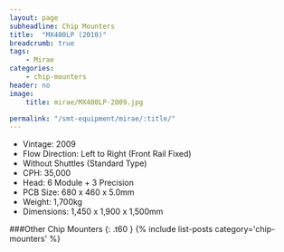 ```yaml
---
layout: page
subheadline: Chip Mounters
title:  "MX400LP (2010)"
breadcrumb: true
tags:
    - Mirae
categories:
    - chip-mounters
header: no
image:
    title: mirae/MX400LP-2009.jpg

permalink: "/smt-equipment/mirae/:title/"
---
```


- Vintage: 2009
- Flow Direction: Left to Right (Front Rail Fixed)
- Without Shuttles (Standard Type)
- CPH: 35,000
- Head: 6 Module + 3 Precision
- PCB Size: 680 x 460 x 5.0mm
- Weight: 1,700kg
- Dimensions: 1,450 x 1,900 x 1,500mm

###Other Chip Mounters
{: .t60 }
{% include list-posts category='chip-mounters' %}
